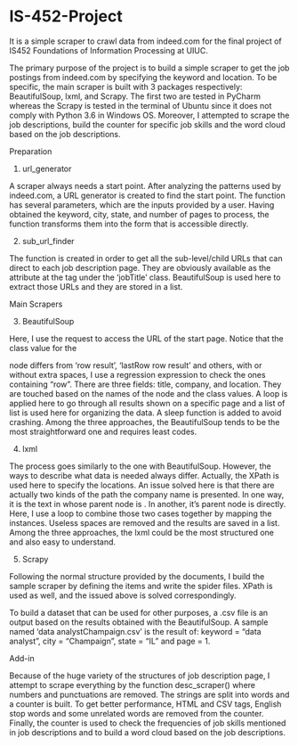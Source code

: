 # IS-452-Project

It is a simple scraper to crawl data from indeed.com for the final project of IS452 Foundations of Information Processing at UIUC.

The primary purpose of the project is to build a simple scraper to get the job postings from indeed.com by specifying the keyword and location. To be specific, the main scraper is built with 3 packages respectively: BeautifulSoup, lxml, and Scrapy. The first two are tested in PyCharm whereas the Scrapy is tested in the terminal of Ubuntu since it does not comply with Python 3.6 in Windows OS. Moreover, I attempted to scrape the job descriptions, build the counter for specific job skills and the word cloud based on the job descriptions.

Preparation

1. url_generator

A scraper always needs a start point. After analyzing the patterns used by indeed.com, a URL generator is created to find the start point. The function has several parameters, which are the inputs provided by a user. Having obtained the keyword, city, state, and number of pages to process, the function transforms them into the form that is accessible directly.

2. sub_url_finder

The function is created in order to get all the sub-level/child URLs that can direct to each job description page. They are obviously available as the <href> attribute at the <a> tag under the ‘jobTitle’ class. BeautifulSoup is used here to extract those URLs and they are stored in a list.
  
Main Scrapers

3. BeautifulSoup

Here, I use the request to access the URL of the start page. Notice that the class value for the <div> node differs from ‘row result’, ‘lastRow row result’ and others, with or without extra spaces, I use a regression expression to check the ones containing “row”. There are three fields: title, company, and location. They are touched based on the names of the node and the class values. A loop is applied here to go through all results shown on a specific page and a list of list is used here for organizing the data. A sleep function is added to avoid crashing. Among the three approaches, the BeautifulSoup tends to be the most straightforward one and requires least codes.
  
4. lxml

The process goes similarly to the one with BeautifulSoup. However, the ways to describe what data is needed always differ. Actually, the XPath is used here to specify the locations. An issue solved here is that there are actually two kinds of the path the company name is presented. In one way, it is the text in <a> whose parent node is <span>. In another, it’s parent node is <span> directly. Here, I use a loop to combine those two cases together by mapping the instances. Useless spaces are removed and the results are saved in a list. Among the three approaches, the lxml could be the most structured one and also easy to understand.
  
5. Scrapy

Following the normal structure provided by the documents, I build the sample scraper by defining the items and write the spider files. XPath is used as well, and the issued above is solved correspondingly.

To build a dataset that can be used for other purposes, a .csv file is an output based on the results obtained with the BeautifulSoup. A sample named ‘data analystChampaign.csv’ is the result of: keyword = “data analyst”, city = “Champaign”, state = “IL” and page = 1.

Add-in

Because of the huge variety of the structures of job description page, I attempt to scrape everything by the function desc_scraper() where numbers and punctuations are removed. The strings are split into words and a counter is built. To get better performance, HTML and CSV tags, English stop words and some unrelated words are removed from the counter. Finally, the counter is used to check the frequencies of job skills mentioned in job descriptions and to build a word cloud based on the job descriptions.
